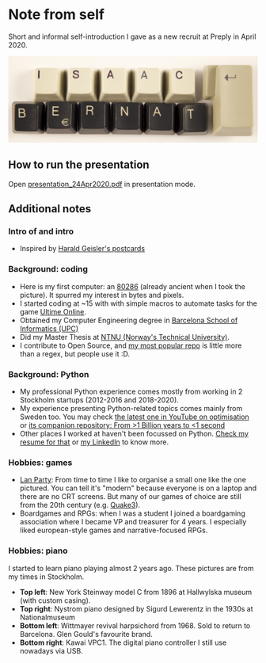 # Note from self
Short and informal self-introduction I gave as a new recruit at Preply in April 2020.

![First slide shows my name](https://github.com/isaacbernat/presentations/blob/master/self/images/00-1N7A9307.jpg)

## How to run the presentation
Open [presentation_24Apr2020.pdf](https://github.com/isaacbernat/presentations/master/self/presentation_24Apr2020.pdf) in presentation mode.

## Additional notes
### Intro of and intro
- Inspired by [Harald Geisler's postcards](https://haraldgeisler.com/2014/05/16/postcards/)

### Background: coding
- Here is my first computer: an [80286](https://en.wikipedia.org/wiki/Intel_80286) (already ancient when I took the picture). It spurred my interest in bytes and pixels.
- I started coding at ~15 with with simple macros to automate tasks for the game [Ultime Online](https://en.wikipedia.org/wiki/Ultima_Online).
- Obtained my Computer Engineering degree in [Barcelona School of Informatics (UPC)](https://en.wikipedia.org/wiki/Barcelona_School_of_Informatics)
- Did my Master Thesis at [NTNU (Norway's Technical University)](https://en.wikipedia.org/wiki/Norwegian_University_of_Science_and_Technology).
- I contribute to Open Source, and [my most popular repo](https://github.com/isaacbernat/netflix-to-srt) is little more than a regex, but people use it :D.

### Background: Python
- My professional Python experience comes mostly from working in 2 Stockholm startups (2012-2016 and 2018-2020).
- My experience presenting Python-related topics comes mainly from Sweden too. You may check [the latest one in YouTube on optimisation](https://www.youtube.com/watch?v=asZ0SDTKqvM) or [its companion repository: From >1 Billion years to <1 second](https://github.com/isaacbernat/presentations/tree/master/optimise)
- Other places I worked at haven't been focussed on Python. [Check my resume for that](https://github.com/isaacbernat/cv) or [my LinkedIn](https://www.linkedin.com/in/isaacbernat/) to know more.

### Hobbies: games
- [Lan Party](https://en.wikipedia.org/wiki/LAN_party): From time to time I like to organise a small one like the one pictured. You can tell it's "modern" because everyone is on a laptop and there are no CRT screens. But many of our games of choice are still from the 20th century (e.g. [Quake3](https://en.wikipedia.org/wiki/Quake_III_Arena)).
- Boardgames and RPGs: when I was a student I joined a boardgaming association where I became VP and treasurer for 4 years. I especially liked european-style games and narrative-focused RPGs.

### Hobbies: piano
I started to learn piano playing almost 2 years ago. These pictures are from my times in Stockholm.
- **Top left**: New York Steinway model C from 1896 at Hallwylska museum (with custom casing).
- **Top right**: Nystrom piano designed by Sigurd Lewerentz in the 1930s at Nationalmuseum
- **Bottom left**: Wittmayer revival harpsichord from 1968. Sold to return to Barcelona. Glen Gould's favourite brand.
- **Bottom right**: Kawai VPC1. The digital piano controller I still use nowadays via USB.
